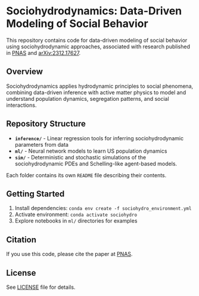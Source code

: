 # Sociohydrodynamics: Data-Driven Modeling of Social Behavior

This repository contains code for data-driven modeling of social behavior using sociohydrodynamic approaches, associated with research published in [PNAS](https://doi.org/10.1073/pnas.2508692122) and [arXiv:2312.17627](https://doi.org/10.48550/arXiv.2312.17627).

## Overview

Sociohydrodynamics applies hydrodynamic principles to social phenomena, combining data-driven inference with active matter physics to model and understand population dynamics, segregation patterns, and social interactions.

## Repository Structure

- **`inference/`** - Linear regression tools for inferring sociohydrodynamic parameters from data
- **`ml/`** - Neural network models to learn US population dynamics
- **`sim/`** - Deterministic and stochastic simulations of the sociohydrodynamic PDEs and Schelling-like agent-based models.

Each folder contains its own `README` file describing their contents.

## Getting Started

1. Install dependencies: `conda env create -f sociohydro_environment.yml`
2. Activate environment: `conda activate sociohydro`
3. Explore notebooks in `ml/` directories for examples

## Citation

If you use this code, please cite the paper at [PNAS](https://doi.org/10.1073/pnas.2508692122).

## License

See [LICENSE](LICENSE) file for details.
